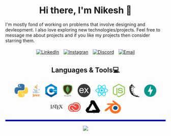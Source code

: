 <h1 align="center">Hi there, I'm Nikesh 👋</h1> 

I'm mostly fond of working on problems that involve designing and devleopment. I also love exploring new technologies/projects. Feel free to message me about projects and if you like my projects then consider starring them.

<p align="center">
<a href="https://www.linkedin.com/in/nikesh-kumar/"><img alt="LinkedIn" height ="24px" style="margin:5px" src="images/li.png"></a>
<a href="https://www.instagram.com/zespr.designs/"><img alt="Instagran" height ="24px" style="margin:5px" src="images/ig.png"></a>
<a href="http://discord.com/users/428424738260647956"><img alt="Discord" height ="24px" style="margin:5px" src="images/dc.png"></a>
<a href="mailto:nikeplusdash@gmail.com"><img alt="Email" height ="24px" style="margin:5px" src="images/em.png"></a>
</p>

<h2 align="center">Languages & Tools💻</h2>
<p align="center">
<img align="center" alt="Python" height ="42px" style="margin:5px" src="images/python.png">
<img align="center" alt="Java" height ="42px" style="margin:5px" src="images/java.png">
<img align="center" alt="cpp" height ="42px" style="margin:5px" src="images/cpp.png">
<img align="center" alt="mongodb" height ="42px" style="margin:5px" src="images/mongodb.png">
<img align="center" alt="express" height ="42px" style="margin:5px" src="images/expressjs-logo.png">
<img align="center" alt="react" height ="42px" style="margin:5px" src="images/react.png">
<img align="center" alt="node" height ="42px" style="margin:5px" src="images/js.png">
<img align="center" alt="flask" height ="42px" style="margin:5px" src="images/flask-logo.png">
<img align="center" alt="fastapi" height ="42px" style="margin:5px" src="images/fastapi-logo.png">
<img align="center" alt="latex" height ="42px" style="margin:5px" src="images/latex.png">
<img align="center" alt="cc" height ="42px" style="margin:5px" src="images/cc.png">
<img align="center" alt="affinity" height ="42px" style="margin:5px" src="images/serif.png">
<img align="center" alt="blender" height ="42px" style="margin:5px" src="images/blend.png">
</p>

<hr style="border:2px solid blue"> </hr>
<p align="center">
<a href="https://github.com/anuraghazra/github-readme-stats"><img style="margin:auto" src="https://github-readme-stats.vercel.app/api/top-langs/?username=nikeplusdash&layout=compact&langs_count=6"></a>
</p>

<!--
**nikeplusdash/nikeplusdash** is a ✨ _special_ ✨ repository because its `README.md` (this file) appears on your GitHub profile.

Here are some ideas to get you started:

- 🔭 I’m currently working on ...
- 🌱 I’m currently learning ...
- 👯 I’m looking to collaborate on ...
- 🤔 I’m looking for help with ...
- 💬 Ask me about ...
- 📫 How to reach me: ...
- 😄 Pronouns: ...
- ⚡ Fun fact: ...
-->
